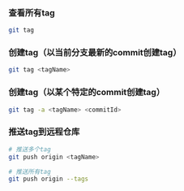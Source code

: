 ### 查看所有tag
```sh
git tag
```

### 创建tag（以当前分支最新的commit创建tag）
```sh
git tag <tagName>
```

### 创建tag（以某个特定的commit创建tag）
```sh
git tag -a <tagName> <commitId>

```

### 推送tag到远程仓库

```sh
# 推送多个tag
git push origin <tagName>

# 推送所有tag
git push origin --tags
```